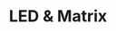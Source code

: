 ---
title: "LED & Matrix"
description: "Control single LEDs and mounted matrix LED lights on these shields"
parent: "general"
---